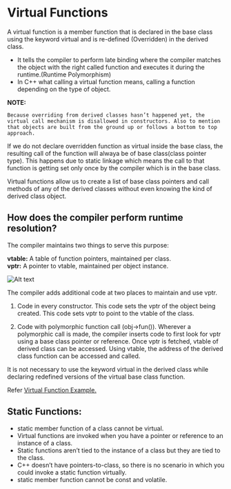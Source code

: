 # Virtual Functions

A virtual function is a member function that is declared in the base class using the keyword virtual and is re-defined (Overridden) in the derived class.

- It tells the compiler to perform late binding where the compiler matches the object with the right called function and executes it during the runtime.(Runtime Polymorphism)
- In C++ what calling a virtual function means, calling a function depending on the type of object.

__NOTE:__
```
Because overriding from derived classes hasn’t happened yet, the virtual call mechanism is disallowed in constructors. Also to mention that objects are built from the ground up or follows a bottom to top approach.
```

If we do not declare overridden function as virtual inside the base class, the resulting call of the function will alwaya be of base class(class pointer type).     This happens due to static linkage which means the call to that function is getting set only once by the compiler which is in the base class.

Virtual functions allow us to create a list of base class pointers and call methods of any of the derived classes without even knowing the kind of derived class object.

## __How does the compiler perform runtime resolution?__

The compiler maintains two things to serve this purpose:

__vtable:__ A table of function pointers, maintained per class.  
__vptr:__ A pointer to vtable, maintained per object instance.

![Alt text](../Images/Vtable.png "Vtable & vptr")

The compiler adds additional code at two places to maintain and use vptr.

1. Code in every constructor. This code sets the vptr of the object being created. This code sets vptr to point to the vtable of the class.

2. Code with polymorphic function call (obj->fun()). Wherever a polymorphic call is made, the compiler inserts code to first look for vptr using a base class pointer or reference. Once vptr is fetched, vtable of derived class can be accessed. Using vtable, the address of the derived class function can be accessed and called.

It is not necessary to use the keyword virtual in the derived class while declaring redefined versions of the virtual base class function.

Refer [Virtual Function Example.](../virtual_function_test_cases.cpp)

## __Static Functions:__

- static member function of a class cannot be virtual.
- Virtual functions are invoked when you have a pointer or reference to an instance of a class.
- Static functions aren’t tied to the instance of a class but they are tied to the class.
- C++ doesn’t have pointers-to-class, so there is no scenario in which you could invoke a static function virtually.
- static member function cannot be const and volatile.
